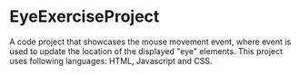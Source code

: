 # EyeExerciseProject
A code project that showcases the mouse movement event, where event is used to update the location of the displayed "eye" elements. This project uses following languages: HTML, Javascript and CSS.
